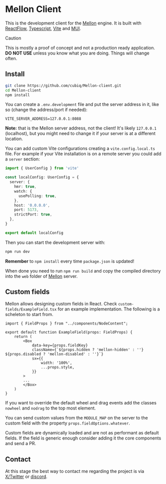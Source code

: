 # Mellon Client

This is the development client for the [Mellon](https://github.com/cubiq/Mellon) engine. It is built with [ReactFlow](https://reactflow.dev/), [Typescript](https://www.typescriptlang.org/), [Vite](https://vitejs.dev/) and [MUI](https://mui.com/).

> [!CAUTION]
> This is mostly a proof of concept and not a production ready application. **DO NOT USE** unless you know what you are doing. Things will change often.

## Install

```bash
git clone https://github.com/cubiq/Mellon-client.git
cd Mellon-client
npm install
```

You can create a `.env.development` file and put the server address in it, like so (change the address/port if needed):

```
VITE_SERVER_ADDRESS=127.0.0.1:8088
```

**Note:** that is the Mellon server address, not the client! It's likely `127.0.0.1` (localhost), but you might need to change it if your server is at a different location.

You can add custom Vite configurations creating a `vite.config.local.ts` file. For example if your Vite installation is on a remote server you could add a `server` section:

```ts
import { UserConfig } from 'vite'

const localConfig: UserConfig = {
  server: {
    hmr: true,
    watch: {
      usePolling: true,
    },
    host: '0.0.0.0',
    port: 5173,
    strictPort: true,
  },
}

export default localConfig
```

Then you can start the development server with:

```bash
npm run dev
```

**Remember** to `npm install` every time `package.json` is updated!

When done you need to run `npm run build` and copy the compiled directory into the `web` folder of [Mellon](https://github.com/cubiq/Mellon) server.

## Custom fields

Mellon allows designing custom fields in React. Check `custom-fields/ExampleField.tsx` for an example implementation. The following is a scheleton to start from.

```tsx
import { FieldProps } from "../components/NodeContent";

export default function ExampleField(props: FieldProps) {  
    return (
        <Box
            data-key={props.fieldKey}
            className={`${props.hidden ? 'mellon-hidden' : ''} ${props.disabled ? 'mellon-disabled' : ''}`}
            sx={{
                width: '100%',
                ...props.style,
            }}
        >
        ...
        </Box>
    )
}
```

If you want to override the default wheel and drag events add the classes `nowheel` and `nodrag` to the top most element.

You can send custom values from the `MODULE_MAP` on the server to the custom field with the property `props.fieldOptions.whatever`.

Custom fields are dynamically loaded and are not as performant as default fields. If the field is generic enough consider adding it the core components and send a PR.

## Contact

At this stage the best way to contact me regarding the project is via [X/Twitter](https://x.com/cubiq) or [discord](https://latent.vision/discord).
